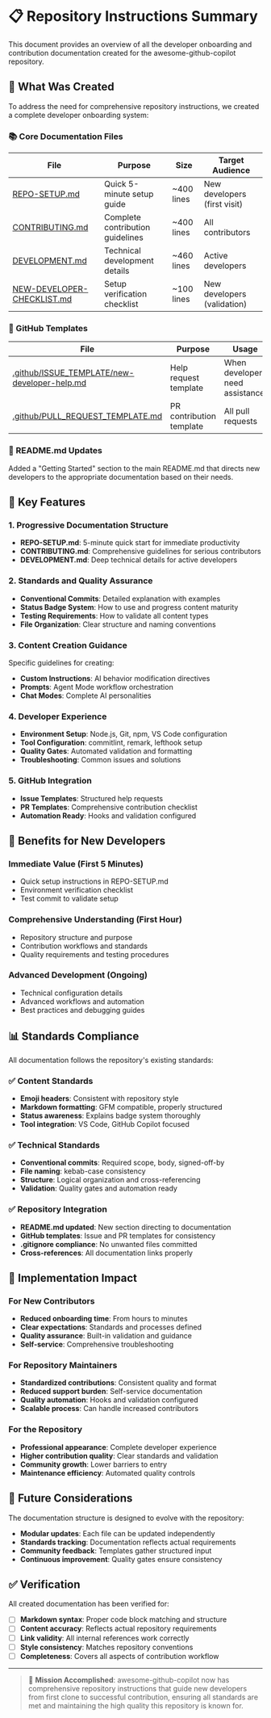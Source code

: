 # 📋 Repository Instructions Summary

This document provides an overview of all the developer onboarding and contribution documentation created for the awesome-github-copilot repository.

## 🎯 What Was Created

To address the need for comprehensive repository instructions, we created a complete developer onboarding system:

### 📚 Core Documentation Files

| File | Purpose | Size | Target Audience |
| - | - | - | - |
| [REPO-SETUP.md](./REPO-SETUP.md) | Quick 5-minute setup guide | \~400 lines | New developers (first visit) |
| [CONTRIBUTING.md](./CONTRIBUTING.md) | Complete contribution guidelines | \~400 lines | All contributors |
| [DEVELOPMENT.md](./DEVELOPMENT.md) | Technical development details | \~460 lines | Active developers |
| [NEW-DEVELOPER-CHECKLIST.md](./NEW-DEVELOPER-CHECKLIST.md) | Setup verification checklist | \~100 lines | New developers (validation) |

### 🔧 GitHub Templates

| File | Purpose | Usage |
| - | - | - |
| [.github/ISSUE\_TEMPLATE/new-developer-help.md](./.github/ISSUE_TEMPLATE/new-developer-help.md) | Help request template | When developers need assistance |
| [.github/PULL\_REQUEST\_TEMPLATE.md](./.github/PULL_REQUEST_TEMPLATE.md) | PR contribution template | All pull requests |

### 📝 README.md Updates

Added a "Getting Started" section to the main README.md that directs new developers to the appropriate documentation based on their needs.

## 🌟 Key Features

### 1. Progressive Documentation Structure

- **REPO-SETUP.md**: 5-minute quick start for immediate productivity
- **CONTRIBUTING.md**: Comprehensive guidelines for serious contributors
- **DEVELOPMENT.md**: Deep technical details for active developers

### 2. Standards and Quality Assurance

- **Conventional Commits**: Detailed explanation with examples
- **Status Badge System**: How to use and progress content maturity
- **Testing Requirements**: How to validate all content types
- **File Organization**: Clear structure and naming conventions

### 3. Content Creation Guidance

Specific guidelines for creating:

- **Custom Instructions**: AI behavior modification directives
- **Prompts**: Agent Mode workflow orchestration
- **Chat Modes**: Complete AI personalities

### 4. Developer Experience

- **Environment Setup**: Node.js, Git, npm, VS Code configuration
- **Tool Configuration**: commitlint, remark, lefthook setup
- **Quality Gates**: Automated validation and formatting
- **Troubleshooting**: Common issues and solutions

### 5. GitHub Integration

- **Issue Templates**: Structured help requests
- **PR Templates**: Comprehensive contribution checklist
- **Automation Ready**: Hooks and validation configured

## 🎯 Benefits for New Developers

### Immediate Value (First 5 Minutes)

- Quick setup instructions in REPO-SETUP.md
- Environment verification checklist
- Test commit to validate setup

### Comprehensive Understanding (First Hour)

- Repository structure and purpose
- Contribution workflows and standards
- Quality requirements and testing procedures

### Advanced Development (Ongoing)

- Technical configuration details
- Advanced workflows and automation
- Best practices and debugging guides

## 📊 Standards Compliance

All documentation follows the repository's existing standards:

### ✅ Content Standards

- **Emoji headers**: Consistent with repository style
- **Markdown formatting**: GFM compatible, properly structured
- **Status awareness**: Explains badge system thoroughly
- **Tool integration**: VS Code, GitHub Copilot focused

### ✅ Technical Standards

- **Conventional commits**: Required scope, body, signed-off-by
- **File naming**: kebab-case consistency
- **Structure**: Logical organization and cross-referencing
- **Validation**: Quality gates and automation ready

### ✅ Repository Integration

- **README.md updated**: New section directing to documentation
- **GitHub templates**: Issue and PR templates for consistency
- **.gitignore compliance**: No unwanted files committed
- **Cross-references**: All documentation links properly

## 🚀 Implementation Impact

### For New Contributors

- **Reduced onboarding time**: From hours to minutes
- **Clear expectations**: Standards and processes defined
- **Quality assurance**: Built-in validation and guidance
- **Self-service**: Comprehensive troubleshooting

### For Repository Maintainers

- **Standardized contributions**: Consistent quality and format
- **Reduced support burden**: Self-service documentation
- **Quality automation**: Hooks and validation configured
- **Scalable process**: Can handle increased contributors

### For the Repository

- **Professional appearance**: Complete developer experience
- **Higher contribution quality**: Clear standards and validation
- **Community growth**: Lower barriers to entry
- **Maintenance efficiency**: Automated quality controls

## 🔮 Future Considerations

The documentation structure is designed to evolve with the repository:

- **Modular updates**: Each file can be updated independently
- **Standards tracking**: Documentation reflects actual requirements
- **Community feedback**: Templates gather structured input
- **Continuous improvement**: Quality gates ensure consistency

## ✅ Verification

All created documentation has been verified for:

- [ ] **Markdown syntax**: Proper code block matching and structure
- [ ] **Content accuracy**: Reflects actual repository requirements
- [ ] **Link validity**: All internal references work correctly
- [ ] **Style consistency**: Matches repository conventions
- [ ] **Completeness**: Covers all aspects of contribution workflow

---

> 🎉 **Mission Accomplished**: awesome-github-copilot now has comprehensive repository instructions that guide new developers from first clone to successful contribution, ensuring all standards are met and maintaining the high quality this repository is known for.
